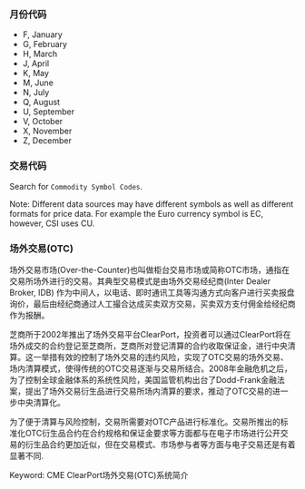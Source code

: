 


### 月份代码

- F, January
- G, February
- H, March
- J, April
- K, May
- M, June
- N, July
- Q, August
- U, September
- V, October
- X, November
- Z, December

### 交易代码

Search for `Commodity Symbol Codes`.

Note: Different data sources may have different symbols as well as different formats for price data. 
For example the Euro currency symbol is EC, however, CSI uses CU.

### 场外交易(OTC)

场外交易市场(Over-the-Counter)也叫做柜台交易市场或简称OTC市场，通指在交易所场外进行的交易。其典型交易模式是由场外交易经纪商(Inter Dealer Broker, IDB) 作为中间人，以电话、即时通讯工具等沟通方式向客户进行买卖报盘询价，最后由经纪商通过人工撮合达成买卖双方交易，买卖双方支付佣金给经纪商作为报酬。

芝商所于2002年推出了场外交易平台ClearPort，投资者可以通过ClearPort将在场外成交的合约登记至芝商所，芝商所对登记清算的合约收取保证金，进行中央清算。这一举措有效的控制了场外交易的违约风险，实现了OTC交易的场外交易、场内清算模式，使得传统的OTC交易逐渐与交易所结合。2008年金融危机之后，为了控制全球金融体系的系统性风险，美国监管机构出台了Dodd-Frank金融法案，提出了场外交易衍生品进行交易所场内清算的要求，推动了OTC交易的进一步中央清算化。

为了便于清算与风险控制，交易所需要对OTC产品进行标准化。交易所推出的标准化OTC衍生品合约在合约规格和保证金要求等方面都与在电子市场进行公开交易的衍生品合约更加近似，但在交易模式、市场参与者等方面与电子交易还是有着显著不同.

Keyword: CME ClearPort场外交易(OTC)系统简介
